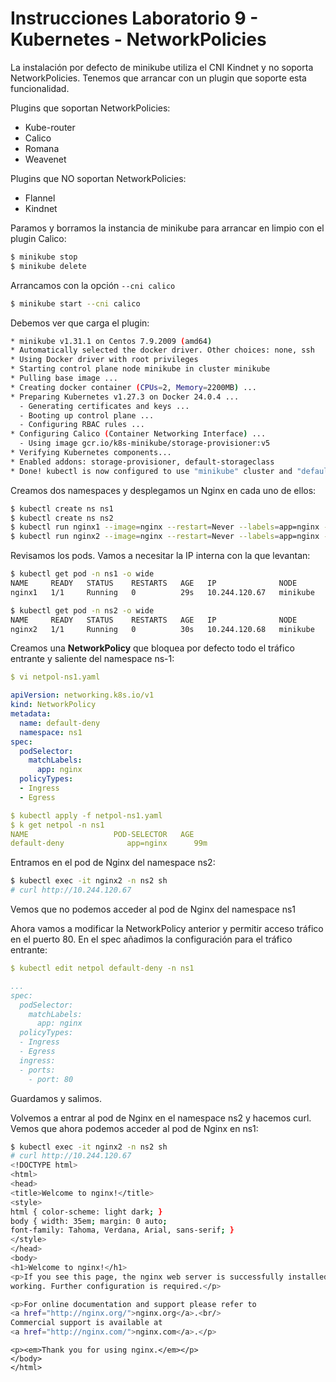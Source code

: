 # Instrucciones Laboratorio 9 - Kubernetes - NetworkPolicies

La instalación por defecto de minikube utiliza el CNI Kindnet y no soporta NetworkPolicies. Tenemos que arrancar con un plugin que soporte esta funcionalidad.

Plugins que soportan NetworkPolicies:
- Kube-router
- Calico
- Romana
- Weavenet
	
Plugins que NO soportan NetworkPolicies:
- Flannel
- Kindnet

Paramos y borramos la instancia de minikube para arrancar en limpio con el plugin Calico:
```bash
$ minikube stop
$ minikube delete
```
Arrancamos con la opción `--cni calico`
```bash
$ minikube start --cni calico
```
Debemos ver que carga el plugin:
```bash
* minikube v1.31.1 on Centos 7.9.2009 (amd64)
* Automatically selected the docker driver. Other choices: none, ssh
* Using Docker driver with root privileges
* Starting control plane node minikube in cluster minikube
* Pulling base image ...
* Creating docker container (CPUs=2, Memory=2200MB) ...
* Preparing Kubernetes v1.27.3 on Docker 24.0.4 ...
  - Generating certificates and keys ...
  - Booting up control plane ...
  - Configuring RBAC rules ...
* Configuring Calico (Container Networking Interface) ...
  - Using image gcr.io/k8s-minikube/storage-provisioner:v5
* Verifying Kubernetes components...
* Enabled addons: storage-provisioner, default-storageclass
* Done! kubectl is now configured to use "minikube" cluster and "default" namespace by default
```
Creamos dos namespaces y desplegamos un Nginx en cada uno de ellos:
```bash
$ kubectl create ns ns1
$ kubectl create ns ns2
$ kubectl run nginx1 --image=nginx --restart=Never --labels=app=nginx -n ns1
$ kubectl run nginx2 --image=nginx --restart=Never --labels=app=nginx -n ns2
```
Revisamos los pods. Vamos a necesitar la IP interna con la que levantan:
```bash
$ kubectl get pod -n ns1 -o wide
NAME     READY   STATUS    RESTARTS   AGE   IP              NODE       NOMINATED NODE   READINESS GATES
nginx1   1/1     Running   0          29s   10.244.120.67   minikube   <none>           <none>

$ kubectl get pod -n ns2 -o wide
NAME     READY   STATUS    RESTARTS   AGE   IP              NODE       NOMINATED NODE   READINESS GATES
nginx2   1/1     Running   0          30s   10.244.120.68   minikube   <none>           <none>
```
Creamos una **NetworkPolicy** que bloquea por defecto todo el tráfico entrante y saliente del namespace ns-1:
```yaml
$ vi netpol-ns1.yaml

apiVersion: networking.k8s.io/v1
kind: NetworkPolicy
metadata:
  name: default-deny
  namespace: ns1
spec:
  podSelector:
    matchLabels:
      app: nginx
  policyTypes:
  - Ingress
  - Egress

$ kubectl apply -f netpol-ns1.yaml
$ k get netpol -n ns1
NAME                   POD-SELECTOR   AGE
default-deny	          app=nginx      99m
```
Entramos en el pod de Nginx del namespace ns2:
```bash
$ kubectl exec -it nginx2 -n ns2 sh
# curl http://10.244.120.67
```
Vemos que no podemos acceder al pod de Nginx del namespace ns1

Ahora vamos a modificar la NetworkPolicy anterior y permitir acceso tráfico en el puerto 80. En el spec añadimos la configuración para el tráfico entrante:
```yaml
$ kubectl edit netpol default-deny -n ns1

...
spec:
  podSelector:
    matchLabels:
      app: nginx
  policyTypes:
  - Ingress
  - Egress
  ingress:
  - ports:
    - port: 80
```
Guardamos y salimos.

Volvemos a entrar al pod de Nginx en el namespace ns2 y hacemos curl. Vemos que ahora podemos acceder al pod de Nginx en ns1:
```bash
$ kubectl exec -it nginx2 -n ns2 sh
# curl http://10.244.120.67
<!DOCTYPE html>
<html>
<head>
<title>Welcome to nginx!</title>
<style>
html { color-scheme: light dark; }
body { width: 35em; margin: 0 auto;
font-family: Tahoma, Verdana, Arial, sans-serif; }
</style>
</head>
<body>
<h1>Welcome to nginx!</h1>
<p>If you see this page, the nginx web server is successfully installed and
working. Further configuration is required.</p>

<p>For online documentation and support please refer to
<a href="http://nginx.org/">nginx.org</a>.<br/>
Commercial support is available at
<a href="http://nginx.com/">nginx.com</a>.</p>
```
	<p><em>Thank you for using nginx.</em></p>
	</body>
	</html>

